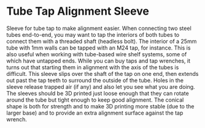 # Tube Tap Alignment Sleeve
Sleeve for tube tap to make alignment easier.
When connecting two steel tubes end-to-end,
you may want to tap the interiors of both tubes to connect them with a threaded shaft (headless bolt).
The interior of a 25mm tube with 1mm walls can be tapped with an M24 tap, for instance.
This is also useful when working with tube-based wire shelf systems, some of which have untapped ends.
While you can buy taps and tap wrenches,
it turns out that starting them in alignment with the axis of the tubes is difficult.
This sleeve slips over the shaft of the tap on one end,
then extends out past the tap teeth to surround the outside of the tube.
Holes in the sleeve release trapped air (if any) and also let you see what you are doing.
The sleeves should be 3D printed just loose enough that they can rotate around the
tube but tight enough to keep good alignment.
The conical shape is both for strength and to make 3D printing more stable (due to the larger base)
and to provide an extra alignment surface against the tap wrench.
